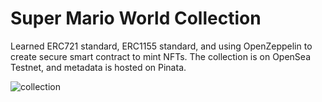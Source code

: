 # Super Mario World Collection

Learned ERC721 standard, ERC1155 standard, and using OpenZeppelin to create secure smart contract to mint NFTs. The collection is on OpenSea Testnet, and metadata is hosted on Pinata.  

![collection](https://user-images.githubusercontent.com/47575608/141864888-667543d3-1ae0-46f0-8e0f-7f9323269ba8.png)



